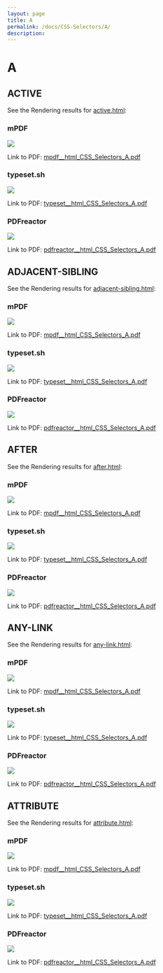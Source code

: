 ```yaml
---
layout: page
title: A
permalink: /docs/CSS-Selectors/A/
description: 
---
```


# A



## ACTIVE

See the Rendering results for [active.html](/html/CSS%20Selectors/A/active.html):

### mPDF
![](mpdf__html_CSS_Selectors_A.png) 

Link to PDF: [mpdf__html_CSS_Selectors_A.pdf](mpdf__html_CSS_Selectors_A.pdf)

### typeset.sh
![](typeset__html_CSS_Selectors_A.png) 

Link to PDF: [typeset__html_CSS_Selectors_A.pdf](typeset__html_CSS_Selectors_A.pdf)

### PDFreactor
![](pdfreactor__html_CSS_Selectors_A.png) 

Link to PDF: [pdfreactor__html_CSS_Selectors_A.pdf](pdfreactor__html_CSS_Selectors_A.pdf)

## ADJACENT-SIBLING

See the Rendering results for [adjacent-sibling.html](/html/CSS%20Selectors/A/adjacent-sibling.html):

### mPDF
![](mpdf__html_CSS_Selectors_A.png) 

Link to PDF: [mpdf__html_CSS_Selectors_A.pdf](mpdf__html_CSS_Selectors_A.pdf)

### typeset.sh
![](typeset__html_CSS_Selectors_A.png) 

Link to PDF: [typeset__html_CSS_Selectors_A.pdf](typeset__html_CSS_Selectors_A.pdf)

### PDFreactor
![](pdfreactor__html_CSS_Selectors_A.png) 

Link to PDF: [pdfreactor__html_CSS_Selectors_A.pdf](pdfreactor__html_CSS_Selectors_A.pdf)

## AFTER

See the Rendering results for [after.html](/html/CSS%20Selectors/A/after.html):

### mPDF
![](mpdf__html_CSS_Selectors_A.png) 

Link to PDF: [mpdf__html_CSS_Selectors_A.pdf](mpdf__html_CSS_Selectors_A.pdf)

### typeset.sh
![](typeset__html_CSS_Selectors_A.png) 

Link to PDF: [typeset__html_CSS_Selectors_A.pdf](typeset__html_CSS_Selectors_A.pdf)

### PDFreactor
![](pdfreactor__html_CSS_Selectors_A.png) 

Link to PDF: [pdfreactor__html_CSS_Selectors_A.pdf](pdfreactor__html_CSS_Selectors_A.pdf)

## ANY-LINK

See the Rendering results for [any-link.html](/html/CSS%20Selectors/A/any-link.html):

### mPDF
![](mpdf__html_CSS_Selectors_A.png) 

Link to PDF: [mpdf__html_CSS_Selectors_A.pdf](mpdf__html_CSS_Selectors_A.pdf)

### typeset.sh
![](typeset__html_CSS_Selectors_A.png) 

Link to PDF: [typeset__html_CSS_Selectors_A.pdf](typeset__html_CSS_Selectors_A.pdf)

### PDFreactor
![](pdfreactor__html_CSS_Selectors_A.png) 

Link to PDF: [pdfreactor__html_CSS_Selectors_A.pdf](pdfreactor__html_CSS_Selectors_A.pdf)

## ATTRIBUTE

See the Rendering results for [attribute.html](/html/CSS%20Selectors/A/attribute.html):

### mPDF
![](mpdf__html_CSS_Selectors_A.png) 

Link to PDF: [mpdf__html_CSS_Selectors_A.pdf](mpdf__html_CSS_Selectors_A.pdf)

### typeset.sh
![](typeset__html_CSS_Selectors_A.png) 

Link to PDF: [typeset__html_CSS_Selectors_A.pdf](typeset__html_CSS_Selectors_A.pdf)

### PDFreactor
![](pdfreactor__html_CSS_Selectors_A.png) 

Link to PDF: [pdfreactor__html_CSS_Selectors_A.pdf](pdfreactor__html_CSS_Selectors_A.pdf)


